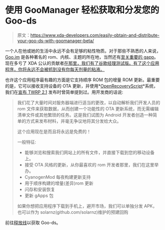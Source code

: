 # 使用 GooManager 轻松获取和分发您的 Goo-ds

> 原文：<https://www.xda-developers.com/easily-obtain-and-distribute-your-goo-ds-with-goomanager-beta/>

一个人在他或她的生活中永远不会有足够的粘性物质。对于那些不熟悉的人来说， [Goo.im](http://goo.im/) 是各种著名的 rom、内核、主题的所在地，当然还有[至关重要的 gapp](http://goo.im/gapps)。现在多亏了 XDA 公认的贡献者[在那里，我们有了谷歌经理测试版。有了这个应用程序，你将永远不会被抓到没有你每天剂量的粘液。](http://forum.xda-developers.com/member.php?u=4599115)

也许这个应用程序最有趣的方面是它支持顺序 ROM 包的增量 ROM 更新。最重要的是，它可以接收支持设备的 OTA 更新，并使用*[OpenRecoveryScript](http://review.cyanogenmod.com/#change,14650)*系统，我们在[宣布 TWRP 2.1](http://www.xda-developers.com/android/team-win-recovery-project-updated-to-2-1/ "Team Win Recovery Project Updated to 2.1") 发布时曾简单提到过。用开发商的话说:

> 我们花了大量时间对服务器端进行适当的更改，以自动解析我们开发人员的 rom 文件来获取数据，从而创建一个功能性的 OTA 更新系统，而无需编辑清单文件或其他繁琐的任务。这是我们试图为 Android 开发者创造一种简单的方式来发布材料，并毫无争议地将其分发给大众。
> 
> 这个应用现在是而且将永远是免费的！
> 
> 一般特征:
> 
> *   能够浏览和搜索我们网站上的所有文件，并直接下载到您的移动设备上。
> *   接受 OTA 风格的更新，从你最喜欢的 rom 开发者那里，我们在这里举办。
> *   CyanogenMod 每夜构建更新支持
> *   用于顺序构建的增量(差异)rom 更新
> *   闪存和安装恢复
> *   更新 gApps 包
> 
> 如果你想把应用程序下载到手机上，避开市场，我们可以单独分发 APK，也可以作为 solarnz(github.com/solarnz)维护的预建回购

前往[释放线](http://forum.xda-developers.com/showthread.php?p=25943528)以获取 Goo-ds。